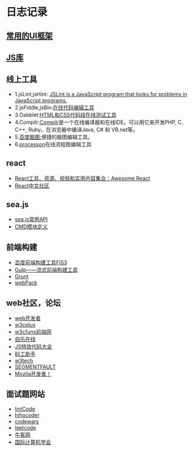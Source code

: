 <h1>日志记录</h1>

<h2><a href="https://github.com/dirkliu/blog/wiki/%E5%87%A0%E6%AC%BE%E7%BB%8F%E5%85%B8%E7%9A%84UI%E6%A1%86%E6%9E%B6">常用的UI框架</a></h2>

<h2><a href="https://github.com/dirkliu/blog/wiki/%E4%B8%80%E4%BA%9B%E5%B8%B8%E7%94%A8%E7%9A%84JS%E5%BA%93" target="_blank">JS库</a></h2>

<h2>线上工具</h2>
<ul>
<li>1.jsLint,jsHint: <a href="http://www.jslint.com/lint.html" target="_blank">JSLint is a JavaScript program that looks for problems in JavaScript programs.</a></li>
<li>2.jsFiddle,jsBin:<a href="http://jsfiddle.net/" target="_blank">在线代码编辑工具</a></li>
<li>3.Dabblet:<a href="http://dabblet.com/" target="_blank">HTML和CSS代码段在线测试工具</a></li>
<li>4.Compilr:<a href="https://compilr.com/" target="_blank">Compilr</a>是一个在线编译器和在线IDE。可以用它来开发PHP, C, C++, Ruby。在浏览器中编译Java, C# 和 VB.net等。</li>
<li>5.<a href="http://naotu.baidu.com/edit.html" target="_blank">百度脑图:</a>便捷的脑图编辑工具。</li>
<li>6.<a href="https://www.processon.com/diagrams" target="_blank">processon</a>在线流程图编辑工具</li>
</ul>

<h2>react</h2>
<ul>
<li><a href="http://www.open-open.com/lib/view/open1414507074372.html" target="_blank">React工具、资源、视频和实用内容集合：Awesome React</a></li>
<li><a href="http://reactjs.cn/">React中文社区</a></li>
</ul>

<h2>sea.js</h2>
<ul>
<li><a href="https://github.com/dirkliu/blog/wiki/sea.js%E5%B8%B8%E7%94%A8API" target="_blank">sea.js常用API</a></li>
<li><a href="https://github.com/dirkliu/blog/wiki/%E6%A8%A1%E5%9D%97%E6%A0%87%E8%AF%86" target="_blank">CMD模块定义</a></li>
</ul>

<h2>前端构建</h2>
<ul>
<li><a href="http://fis.baidu.com/fis3/index.html">百度前端构建工具FIS3</a></li>
<li><a href="http://www.gulpjs.com.cn/">Gulp——流式前端构建工具</a></li>
<li><a href="http://www.gruntjs.net/">Grunt</a></li>
<li><a href="http://www.yyyweb.com/ctools/demo.php?t=http%3A%2F%2Fwebpack.github.io%2F&h=2500&c=&n=webpack">webPack</a></li>
</ul>

<h2>web社区，论坛</h2>
<ul>
<li><a href="http://www.admin10000.com/" target="_blank">web开发者</a></li>
<li><a href="http://www.w3cplus.com/" target="_blank">w3cplus</a></li>
<li><a href="http://www.w3cfuns.com/" target="_blank">w3cfuns前端网</a></li>
<li><a href="http://blog.jobbole.com/" target="_blank">伯乐在线</a></li>
<li><a href="http://www.jsdaima.com/" target="_blank">JS特效代码大全</a></li>
<li><a href="http://www.001daima.com/index.php" target="_blank">码工助手</a></li>
<li><a href="http://www.w3ctech.com/" target="_blank">w3tech</a></li>
<li><a href="https://segmentfault.com/">SEGMENTFAULT</a></li>
<li><a href="https://developer.mozilla.org/zh-CN/docs/Web">Mozila开发者！</a></li>
</ul>

<h2>面试题网站</h2>
<ul>
<li><a href="http://www.lintcode.com/">lintCode</a></li>
<li><a href="http://hihocoder.com/">hihocoder</a></li>
<li><a href="https://www.codewars.com">codewars</a></li>
<li><a href="https://leetcode.com/">leetcode</a></li>
<li><a href="https://www.nowcoder.com/">牛客网</a></li>
<li><a href="http://www.acm.org/">国际计算机学会</a></li>
</ul>
